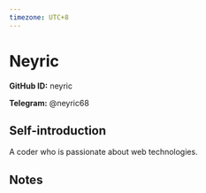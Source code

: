 ```yaml
---
timezone: UTC+8
---
```


# Neyric

**GitHub ID:** neyric

**Telegram:** @neyric68

## Self-introduction

A coder who is passionate about web technologies.

## Notes

<!-- Content_START -->

<!-- Content_END -->
